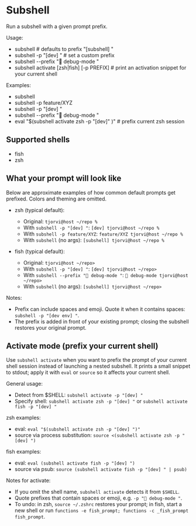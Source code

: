 # Subshell

Run a subshell with a given prompt prefix.

Usage:
 - subshell                # defaults to prefix "[subshell] "
 - subshell -p "[dev] "    # set a custom prefix
 - subshell --prefix "🔧 debug-mode "
 - subshell activate [zsh|fish] [-p PREFIX]  # print an activation snippet for your current shell

Examples:
 - subshell
 - subshell -p feature/XYZ
 - subshell -p "[dev] "
 - subshell --prefix "🔧 debug-mode "
 - eval "$(subshell activate zsh -p \"[dev]\" )"  # prefix current zsh session

## Supported shells
- fish
- zsh

## What your prompt will look like

Below are approximate examples of how common default prompts get prefixed. Colors and theming are omitted.

- zsh (typical default):
	- Original: `tjorvi@host ~/repo % `
	- With `subshell -p "[dev] "`: `[dev] tjorvi@host ~/repo % `
	- With `subshell -p feature/XYZ`: `feature/XYZ tjorvi@host ~/repo % `
	- With `subshell` (no args): `[subshell] tjorvi@host ~/repo % `

- fish (typical default):
	- Original: `tjorvi@host ~/repo> `
	- With `subshell -p "[dev] "`: `[dev] tjorvi@host ~/repo> `
	- With `subshell --prefix "🔧 debug-mode "`: `🔧 debug-mode tjorvi@host ~/repo> `
	- With `subshell` (no args): `[subshell] tjorvi@host ~/repo> `

Notes:
- Prefix can include spaces and emoji. Quote it when it contains spaces: `subshell -p "[dev env] "`.
- The prefix is added in front of your existing prompt; closing the subshell restores your original prompt.

## Activate mode (prefix your current shell)

Use `subshell activate` when you want to prefix the prompt of your current shell session instead of launching a nested subshell. It prints a small snippet to stdout; apply it with `eval` or `source` so it affects your current shell.

General usage:
- Detect from $SHELL: `subshell activate -p "[dev] "`
 - Specify shell: `subshell activate zsh -p "[dev] "` or `subshell activate fish -p "[dev] "`

zsh examples:
- eval: `eval "$(subshell activate zsh -p "[dev] ")"`
- source via process substitution: `source <(subshell activate zsh -p "[dev] ")`

fish examples:
- eval: `eval (subshell activate fish -p "[dev] ")`
- source via psub: `source (subshell activate fish -p "[dev] " | psub)`

Notes for activate:
- If you omit the shell name, `subshell activate` detects it from `$SHELL`.
- Quote prefixes that contain spaces or emoji, e.g. `-p "🔧 debug-mode "`.
- To undo: in zsh, `source ~/.zshrc` restores your prompt; in fish, start a new shell or run `functions -e fish_prompt; functions -c _fish_prompt fish_prompt`.

